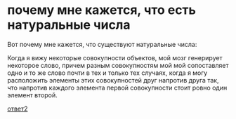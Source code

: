 # почему мне кажется, что есть натуральные числа
Вот почему мне кажется, что существуют натуральные числа:

Когда я вижу некоторые совокупности объектов, мой мозг генерирует некоторое слово, причем разным совокупностям мой мой сопоставляет одно и то же слово почти в тех и только тех случаях, когда я могу расположить элементы этих совокупностей друг напротив друга так, что напротив каждого элемента первой совокупности стоит ровно один элемент второй.

[ответ2](%D0%BE%D1%82%D0%B2%D0%B5%D1%822)